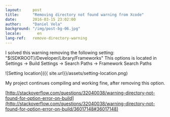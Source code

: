 ```yaml
---
layout:     post
title:      "Removing directory not found warning from Xcode"
date:       2016-03-15 23:02:00
author:     "Daniel Vela"
background: "/img/post-bg-06.jpg"
locale:       en
lang-ref:   remove-directory-warning
---
```


I solved this warning removing the following setting: "$(SDKROOT)/Developer/Library/Frameworks"
This options is located in Settings -> Build Settings -> Search Paths -> Framework Search Paths

![Setting location]({{ site.url}}/assets/setting-location.png)

My project continues compiling and working fine, after removing this option.

[http://stackoverflow.com/questions/32040038/warning-directory-not-found-for-option-error-on-build](http://stackoverflow.com/questions/32040038/warning-directory-not-found-for-option-error-on-build/36017148#36017148)